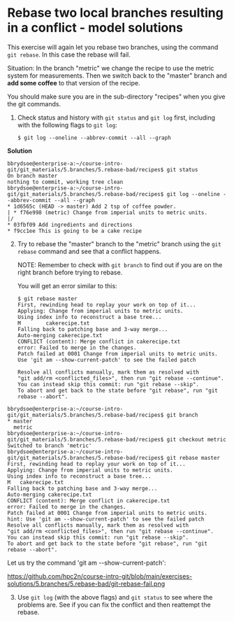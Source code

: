 # Rebase two local branches resulting in a conflict - model solutions  

This exercise will again let you rebase two branches, using the command `git rebase`. In this case the rebase will fail. 

Situation: In the branch "metric" we change the recipe to use the metric system for measurements. Then we switch back to the "master" branch and **add some coffee** to that version of the recipe.

You should make sure you are in the sub-directory "recipes" when you give the git commands. 

1. Check status and history with `git status` and `git log` first, including with the following flags to `git log`: 

   ```
   $ git log --oneline --abbrev-commit --all --graph
   ```

**Solution**

```shell
bbrydsoe@enterprise-a:~/course-intro-git/git_materials/5.branches/5.rebase-bad/recipes$ git status
On branch master
nothing to commit, working tree clean
bbrydsoe@enterprise-a:~/course-intro-git/git_materials/5.branches/5.rebase-bad/recipes$ git log --oneline --abbrev-commit --all --graph
* 1d6565c (HEAD -> master) Add 2 tsp of coffee powder.
| * f76e998 (metric) Change from imperial units to metric units.
|/  
* 03fbf09 Add ingredients and directions
* f9cc1ee This is going to be a cake recipe
``` 

2. Try to rebase the "master" branch to the "metric" branch using the `git rebase` command and see that a conflict happens. 

   NOTE: Remember to check with `git branch` to find out if you are on the right branch before trying to rebase. 

   You will get an error similar to this: 

   ```
   $ git rebase master
   First, rewinding head to replay your work on top of it...
   Applying: Change from imperial units to metric units.
   Using index info to reconstruct a base tree...
   M    	cakerecipe.txt
   Falling back to patching base and 3-way merge...
   Auto-merging cakerecipe.txt
   CONFLICT (content): Merge conflict in cakerecipe.txt
   error: Failed to merge in the changes.
   Patch failed at 0001 Change from imperial units to metric units.
   Use 'git am --show-current-patch' to see the failed patch

   Resolve all conflicts manually, mark them as resolved with
   "git add/rm <conflicted_files>", then run "git rebase --continue".
   You can instead skip this commit: run "git rebase --skip".
   To abort and get back to the state before "git rebase", run "git rebase --abort".
   ```

```shell
bbrydsoe@enterprise-a:~/course-intro-git/git_materials/5.branches/5.rebase-bad/recipes$ git branch
* master
  metric
bbrydsoe@enterprise-a:~/course-intro-git/git_materials/5.branches/5.rebase-bad/recipes$ git checkout metric
Switched to branch 'metric'
bbrydsoe@enterprise-a:~/course-intro-git/git_materials/5.branches/5.rebase-bad/recipes$ git rebase master
First, rewinding head to replay your work on top of it...
Applying: Change from imperial units to metric units.
Using index info to reconstruct a base tree...
M	cakerecipe.txt
Falling back to patching base and 3-way merge...
Auto-merging cakerecipe.txt
CONFLICT (content): Merge conflict in cakerecipe.txt
error: Failed to merge in the changes.
Patch failed at 0001 Change from imperial units to metric units.
hint: Use 'git am --show-current-patch' to see the failed patch
Resolve all conflicts manually, mark them as resolved with
"git add/rm <conflicted_files>", then run "git rebase --continue".
You can instead skip this commit: run "git rebase --skip".
To abort and get back to the state before "git rebase", run "git rebase --abort".
```

Let us try the command 'git am --show-current-patch': 

https://github.com/hpc2n/course-intro-git/blob/main/exercises-solutions/5.branches/5.rebase-bad/git-rebase-fail.png


3. Use `git log` (with the above flags) and `git status` to see where the problems are. See if you can fix the conflict and then reattempt the rebase.


